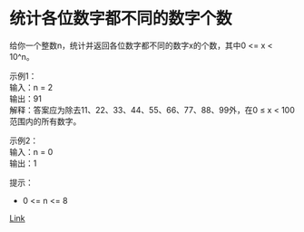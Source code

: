 <h1>统计各位数字都不同的数字个数</h1>

给你一个整数n，统计并返回各位数字都不同的数字x的个数，其中0 <= x < 10^n。</br>

示例1：</br>
输入：n = 2</br>
输出：91</br>
解释：答案应为除去11、22、33、44、55、66、77、88、99外，在0 ≤ x < 100范围内的所有数字。</br>

示例2：</br>
输入：n = 0</br>
输出：1</br>

提示：
- 0 <= n <= 8

[Link](https://leetcode-cn.com/problems/count-numbers-with-unique-digits/)